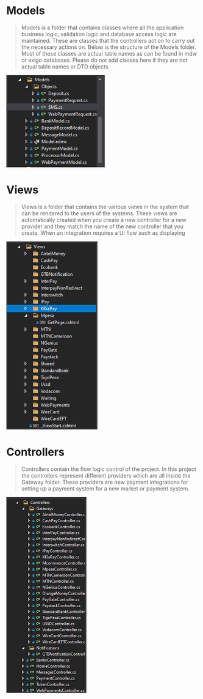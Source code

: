 
# Models

> Models is a folder that contains classes where all the application business logic, validation logic and database access logic are maintained. These are classes that the controllers act on to carry out the necessary actions on. Below is the structure of the Models folder. Most of these classes are actual table names as can be found in mdw or exigo databases. Please do not add classes here if they are not actual table names or DTO objects.

![Moddels](./Images/models.png)

# Views

> Views is a folder that contains the various views in the system that can be rendered to the users of the systems. These views are automatically created when you create a new controller for a new provider and they match the name of the new controller that you create. When an integration requires a UI flow such as displaying 

![Views](./Images/views.png)


# Controllers

> Controllers contain the flow logic control of the project. In this project the controllers represent different providers which are all inside the Gateway folder. These providers are new payment integrations for setting up a payment system for a new market or payment system. 

![Controllers](./Images/controllers.png)

